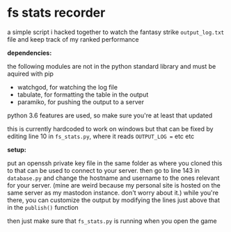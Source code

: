 # fs stats recorder

a simple script i hacked together to watch the fantasy strike `output_log.txt` file and keep track of my ranked performance

**dependencies:**

the following modules are not in the python standard library and must be aquired with pip

- watchgod, for watching the log file
- tabulate, for formatting the table in the output
- paramiko, for pushing the output to a server

python 3.6 features are used, so make sure you're at least that updated

this is currently hardcoded to work on windows but that can be fixed by editing line 10 in `fs_stats.py`, where it reads `OUTPUT_LOG =` etc etc

**setup:**

put an openssh private key file in the same folder as where you cloned this to that can be used to connect to your server. then go to line 143 in `database.py` and change the hostname and username to the ones relevant for your server. (mine are weird because my personal site is hosted on the same server as my mastodon instance. don't worry about it.) while you're there, you can customize the output by modifying the lines just above that in the `publish()` function

then just make sure that `fs_stats.py` is running when you open the game